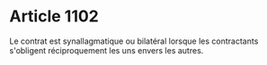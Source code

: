 # Article 1102

Le contrat est synallagmatique ou bilatéral lorsque les contractants s'obligent réciproquement les uns envers les autres.